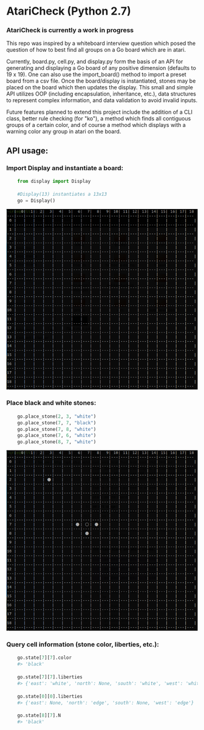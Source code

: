 # AtariCheck (Python 2.7)
### AtariCheck is currently a work in progress
This repo was inspired by a whiteboard interview question which posed the question of how to best find all groups on a Go board which are in atari.

Currently, board.py, cell.py, and display.py form the basis of an API for generating and displaying a Go board of any positive dimension (defaults to 19 x 19). One can also use the import_board() method to import a preset board from a csv file. Once the board/display is instantiated, stones may be placed on the board which then updates the display.  This small and simple API utilizes OOP (including encapsulation, inheritance, etc.), data structures to represent complex information, and data validation to avoid invalid inputs. 

Future features planned to extend this project include the addition of a CLI class, better rule checking (for "ko"), a method which finds all contiguous groups of a certain color, and of course a method which displays with a warning color any group in atari on the board.

## API usage:
### Import Display and instantiate a board:
  ```py
      from display import Display

      #Display(13) instantiates a 13x13
      go = Display()    
  ```
![19X19](https://raw.githubusercontent.com/WilliamBarela/AtariCheck/master/img/go_board19x19.png)


### Place black and white stones:
  ```py
      go.place_stone(2, 3, "white")
      go.place_stone(7, 7, "black")
      go.place_stone(7, 8, "white")
      go.place_stone(7, 6, "white")
      go.place_stone(8, 7, "white")
  ```
![19X19_filled](https://raw.githubusercontent.com/WilliamBarela/AtariCheck/master/img/go_board19x19_filled.png)


### Query cell information (stone color, liberties, etc.):
  ```py
      go.state[7][7].color 
      #> 'black'
      
      go.state[7][7].liberties 
      #> {'east': 'white', 'north': None, 'south': 'white', 'west': 'white'}
      
      go.state[0][0].liberties
      #> {'east': None, 'north': 'edge', 'south': None, 'west': 'edge'}
      
      go.state[8][7].N
      #> 'black'
  ```

